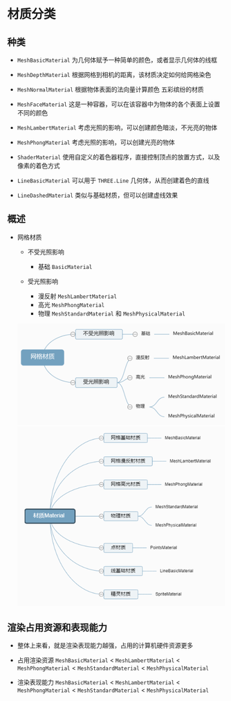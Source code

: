 # 材质分类

## 种类

+ `MeshBasicMaterial` 为几何体赋予一种简单的颜色，或者显示几何体的线框
+ ``MeshDepthMaterial`` 根据网格到相机的距离，该材质决定如何给网格染色
+ `MeshNormalMaterial` 根据物体表面的法向量计算颜色 五彩缤纷的材质
+ `MeshFaceMaterial` 这是一种容器，可以在该容器中为物体的各个表面上设置不同的颜色
+ `MeshLambertMaterial` 考虑光照的影响，可以创建颜色暗淡，不光亮的物体
+ `MeshPhongMaterial` 考虑光照的影响，可以创建光亮的物体
+ `ShaderMaterial` 使用自定义的着色器程序，直接控制顶点的放置方式，以及像素的着色方式

+ `LineBasicMaterial` 可以用于 `THREE.Line` 几何体，从而创建着色的直线
+ `LineDashedMaterial` 类似与基础材质，但可以创建虚线效果

## 概述

+ 网格材质

  + 不受光照影响

    + 基础 `BasicMaterial`

  + 受光照影响

    + 漫反射 `MeshLambertMaterial`
    + 高光 `MeshPhongMaterial`
    + 物理 `MeshStandardMaterial` 和 `MeshPhysicalMaterial`

  ![网络材质](./images/网络材质.jpg)
  ![材质Material](./images/材质Material.png)

## 渲染占用资源和表现能力

+ 整体上来看，就是渲染表现能力越强，占用的计算机硬件资源更多

+ 占用渲染资源 `MeshBasicMaterial` < `MeshLambertMaterial` < `MeshPhongMaterial` < `MeshStandardMaterial` < `MeshPhysicalMaterial`

+ 渲染表现能力 `MeshBasicMaterial` < `MeshLambertMaterial` < `MeshPhongMaterial` < `MeshStandardMaterial` < `MeshPhysicalMaterial`
